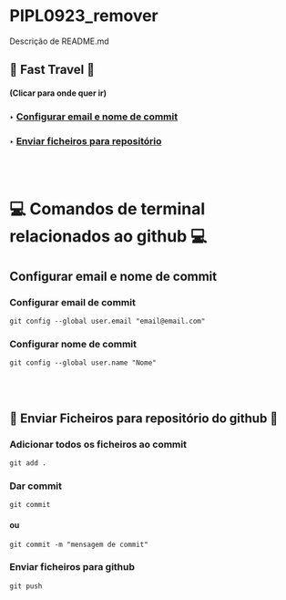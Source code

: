 # PIPL0923_remover

Descrição de README.md

## 🚀 Fast Travel 🚀

#### (Clicar para onde quer ir)

### ‣ [Configurar email e nome de commit](https://github.com/RicardoChambel/PIPL0923_remover?tab=readme-ov-file#configurar-email-e-nome-de-commit)

### ‣ [Enviar ficheiros para repositório](https://github.com/RicardoChambel/PIPL0923_remover?tab=readme-ov-file#enviar-ficheiros-para-reposit%C3%B3rio-do-github)

<br>
<br>

# 💻 Comandos de terminal relacionados ao github 💻

## Configurar email e nome de commit

### Configurar email de commit

```
git config --global user.email "email@email.com"
```

### Configurar nome de commit

```
git config --global user.name "Nome"
```

<br>
<br>

## 📂 Enviar Ficheiros para repositório do github 📂

### Adicionar todos os ficheiros ao commit

```
git add .
```

### Dar commit

```
git commit
```

#### ou

```
git commit -m "mensagem de commit"
```

### Enviar ficheiros para github

```
git push
```
